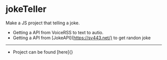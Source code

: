 # jokeTeller

Make a JS project that telling a joke.

- Getting a API from VoiceRSS to text to autio.
- Getting a API from [JokeAPI]{https://sv443.net/} to get randon joke
-----
- Project  can be found [here]{} 
